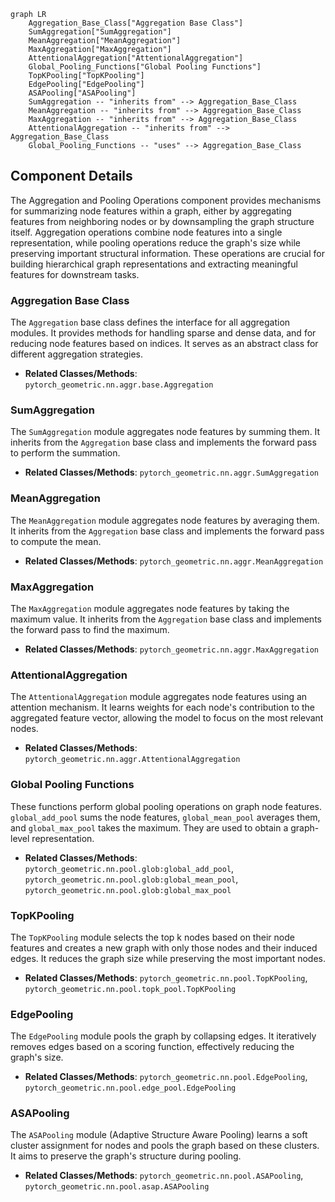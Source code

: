 ```mermaid
graph LR
    Aggregation_Base_Class["Aggregation Base Class"]
    SumAggregation["SumAggregation"]
    MeanAggregation["MeanAggregation"]
    MaxAggregation["MaxAggregation"]
    AttentionalAggregation["AttentionalAggregation"]
    Global_Pooling_Functions["Global Pooling Functions"]
    TopKPooling["TopKPooling"]
    EdgePooling["EdgePooling"]
    ASAPooling["ASAPooling"]
    SumAggregation -- "inherits from" --> Aggregation_Base_Class
    MeanAggregation -- "inherits from" --> Aggregation_Base_Class
    MaxAggregation -- "inherits from" --> Aggregation_Base_Class
    AttentionalAggregation -- "inherits from" --> Aggregation_Base_Class
    Global_Pooling_Functions -- "uses" --> Aggregation_Base_Class
```

## Component Details

The Aggregation and Pooling Operations component provides mechanisms for summarizing node features within a graph, either by aggregating features from neighboring nodes or by downsampling the graph structure itself. Aggregation operations combine node features into a single representation, while pooling operations reduce the graph's size while preserving important structural information. These operations are crucial for building hierarchical graph representations and extracting meaningful features for downstream tasks.

### Aggregation Base Class
The `Aggregation` base class defines the interface for all aggregation modules. It provides methods for handling sparse and dense data, and for reducing node features based on indices. It serves as an abstract class for different aggregation strategies.
- **Related Classes/Methods**: `pytorch_geometric.nn.aggr.base.Aggregation`

### SumAggregation
The `SumAggregation` module aggregates node features by summing them. It inherits from the `Aggregation` base class and implements the forward pass to perform the summation.
- **Related Classes/Methods**: `pytorch_geometric.nn.aggr.SumAggregation`

### MeanAggregation
The `MeanAggregation` module aggregates node features by averaging them. It inherits from the `Aggregation` base class and implements the forward pass to compute the mean.
- **Related Classes/Methods**: `pytorch_geometric.nn.aggr.MeanAggregation`

### MaxAggregation
The `MaxAggregation` module aggregates node features by taking the maximum value. It inherits from the `Aggregation` base class and implements the forward pass to find the maximum.
- **Related Classes/Methods**: `pytorch_geometric.nn.aggr.MaxAggregation`

### AttentionalAggregation
The `AttentionalAggregation` module aggregates node features using an attention mechanism. It learns weights for each node's contribution to the aggregated feature vector, allowing the model to focus on the most relevant nodes.
- **Related Classes/Methods**: `pytorch_geometric.nn.aggr.AttentionalAggregation`

### Global Pooling Functions
These functions perform global pooling operations on graph node features. `global_add_pool` sums the node features, `global_mean_pool` averages them, and `global_max_pool` takes the maximum. They are used to obtain a graph-level representation.
- **Related Classes/Methods**: `pytorch_geometric.nn.pool.glob:global_add_pool`, `pytorch_geometric.nn.pool.glob:global_mean_pool`, `pytorch_geometric.nn.pool.glob:global_max_pool`

### TopKPooling
The `TopKPooling` module selects the top k nodes based on their node features and creates a new graph with only those nodes and their induced edges. It reduces the graph size while preserving the most important nodes.
- **Related Classes/Methods**: `pytorch_geometric.nn.pool.TopKPooling`, `pytorch_geometric.nn.pool.topk_pool.TopKPooling`

### EdgePooling
The `EdgePooling` module pools the graph by collapsing edges. It iteratively removes edges based on a scoring function, effectively reducing the graph's size.
- **Related Classes/Methods**: `pytorch_geometric.nn.pool.EdgePooling`, `pytorch_geometric.nn.pool.edge_pool.EdgePooling`

### ASAPooling
The `ASAPooling` module (Adaptive Structure Aware Pooling) learns a soft cluster assignment for nodes and pools the graph based on these clusters. It aims to preserve the graph's structure during pooling.
- **Related Classes/Methods**: `pytorch_geometric.nn.pool.ASAPooling`, `pytorch_geometric.nn.pool.asap.ASAPooling`
